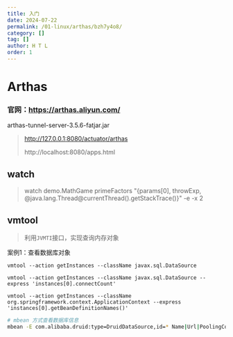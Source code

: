 ```yaml
---
title: 入门
date: 2024-07-22
permalink: /01-linux/arthas/bzh7y4o8/
category: []
tag: []
author: H T L
order: 1
---
```

# Arthas



### 官网：https://arthas.aliyun.com/

 arthas-tunnel-server-3.5.6-fatjar.jar

> http://127.0.0.1:8080/actuator/arthas
>
> http://localhost:8080/apps.html



## watch

> 
>
> watch demo.MathGame primeFactors "{params[0], throwExp, @java.lang.Thread@currentThread().getStackTrace()}" -e -x 2





## vmtool

>  利用`JVMTI`接口，实现查询内存对象



案例1：查看数据库对象

```shell
vmtool --action getInstances --className javax.sql.DataSource

vmtool --action getInstances --className javax.sql.DataSource --express 'instances[0].connectCount'

vmtool --action getInstances --className org.springframework.context.ApplicationContext --express 'instances[0].getBeanDefinitionNames()'
```





```sh
# mbean 方式查看数据库信息
mbean -E com.alibaba.druid:type=DruidDataSource,id=* Name|Url|PoolingCount|ActiveCount|MaxActive|WaitThreadCount|MaxWaitThreadCount|Id | grep -C
```

